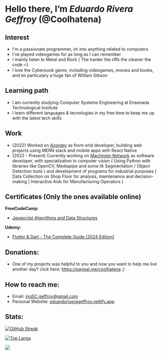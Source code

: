 # Hello there, I’m ***Eduardo Rivera Geffroy*** (@Coolhatena)

## Interest
- I'm a passionate programmer, im into anything related to computers
- I've played videogames for as long as I can remember
- I mainly listen to Metal and Rock ( The harder the riffs the cleaner the code 🔥)
- I love the Cyberpunk genre, including videogames, movies and books, and im particulary a huge fan of William Gibson

## Learning path
- I am currently studying Computer Systems Engineering at Ensenada Technological Institute
- I learn different languages & tecnologies in my free time to keep me up with the latest tech skills

## Work
- (2022) Worked on [Azordev](https://azordev.github.io/) as front-end developer, building web projects using MERN stack and mobile apps with React Native 
- (2022 - Present) Currently working on [Machinign Network](http://machiningnetwork.com) as software developer, with specialization in computer vision ( Using Python with libraries like OpenCV, Mediapipe and some IA Segmentation / Object Detection tools ) and development of programs for industrial purposes ( Data Collection on Shop Floor for analysis, maintenance and decision-making | Interactive Aids for Manufacturing Operators )

## Certificates (Only the ones available online)
**FreeCodeCamp**:
- [Javascript Algorithms and Data Structures](https://www.freecodecamp.org/certification/Coolhatena/javascript-algorithms-and-data-structures)

**Udemy**:
- [Flutter & Dart - The Complete Guide [2024 Edition]](https://www.udemy.com/certificate/UC-08ab2c12-c34d-4370-a728-bc38d8433acf/)

## Donations:
- One of my projects was helpful to you and now you want to help me live another day? click here: https://paypal.me/coolhatena ;)

## How to reach me: 
- Email: ingSC.geffroy@gmail.com
- Personal Website: [eduardoriverageffroy.netlify.app](https://eduardoriverageffroy.netlify.app)

## Stats:
[![GitHub Streak](https://streak-stats.demolab.com/?user=coolhatena&theme=dark&locale=es)](https://git.io/streak-stats)


[![Top Langs](https://github-readme-stats-git-masterrstaa-rickstaa.vercel.app/api/top-langs/?username=coolhatena&hide=html,java&theme=dark)](https://github.com/anuraghazra/github-readme-stats)

![](https://komarev.com/ghpvc/?username=Coolhatena&color=green)
